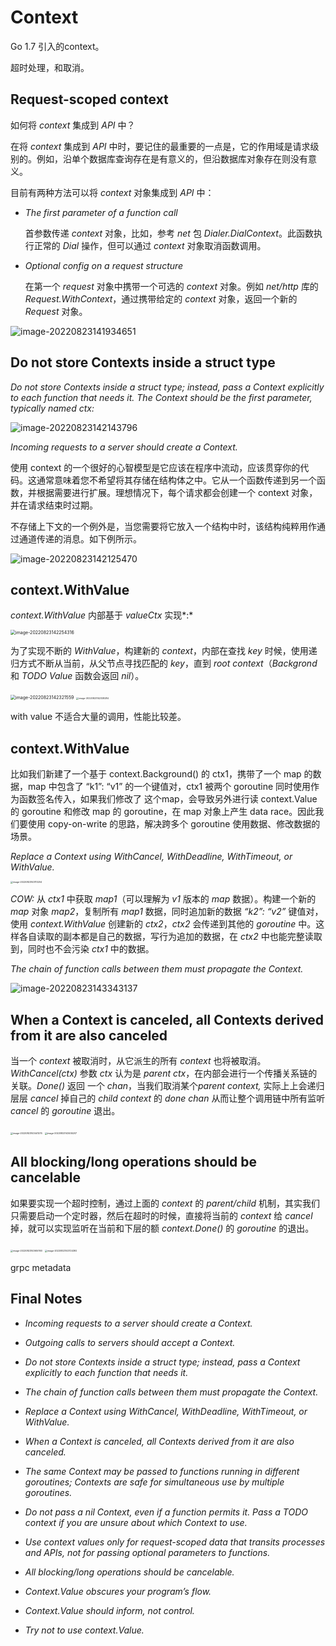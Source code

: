 # Context





Go 1.7 引入的context。

超时处理，和取消。







## **Request-scoped context**

如何将 *context* 集成到 *API* 中？

在将 *context* 集成到 *API* 中时，要记住的最重要的一点是，它的作用域是请求级别的。例如，沿单个数据库查询存在是有意义的，但沿数据库对象存在则没有意义。

目前有两种方法可以将 *context* 对象集成到 *API* 中：

- *The first parameter of a function call*

  首参数传递 *context* 对象，比如，参考 *net* 包 *Dialer.DialContext*。此函数执行正常的 *Dial* 操作，但可以通过 *context* 对象取消函数调用。



- *Optional config on a request structure*

  在第一个 *request* 对象中携带一个可选的 *context* 对象。例如 *net/http* 库的 *Request.WithContext*，通过携带给定的 *context* 对象，返回一个新的 *Request* 对象。



![image-20220823141934651](/Users/kestrel/developer/nrookie.github.io/collections/go/xunlianying/goroutine/image-20220823141934651.png)









## **Do not store Contexts inside a struct type**

*Do not store Contexts inside a struct type; instead, pass a Context explicitly to each function that needs it. The Context should be the first parameter, typically named ctx:*

![image-20220823142143796](/Users/kestrel/developer/nrookie.github.io/collections/go/xunlianying/goroutine/image-20220823142143796.png)



*Incoming requests to a server should create a Context.*

使用 context 的一个很好的心智模型是它应该在程序中流动，应该贯穿你的代码。这通常意味着您不希望将其存储在结构体之中。它从一个函数传递到另一个函数，并根据需要进行扩展。理想情况下，每个请求都会创建一个 context 对象，并在请求结束时过期。

不存储上下文的一个例外是，当您需要将它放入一个结构中时，该结构纯粹用作通过通道传递的消息。如下例所示。

![image-20220823142125470](/Users/kestrel/developer/nrookie.github.io/collections/go/xunlianying/goroutine/image-20220823142125470.png)



## **context.WithValue**



*context.WithValue* 内部基于 *valueCtx* 实现*:*



<img src="/Users/kestrel/developer/nrookie.github.io/collections/go/xunlianying/goroutine/image-20220823142254316.png" alt="image-20220823142254316" style="zoom:50%;" />



为了实现不断的 *WithValue*，构建新的 *context*，内部在查找 *key* 时候，使用递归方式不断从当前，从父节点寻找匹配的 *key*，直到 *root context*（*Backgrond* 和 *TODO Value* 函数会返回 *nil*）。

<img src="/Users/kestrel/developer/nrookie.github.io/collections/go/xunlianying/goroutine/image-20220823142321559.png" alt="image-20220823142321559" style="zoom:50%;" />

<img src="/Users/kestrel/developer/nrookie.github.io/collections/go/xunlianying/goroutine/image-20220823142328284.png" alt="image-20220823142328284" style="zoom:25%;" />



with value 不适合大量的调用，性能比较差。





## **context.WithValue**

比如我们新建了一个基于 context.Background() 的 ctx1，携带了一个 map 的数据，map 中包含了 “k1”: “v1” 的一个键值对，ctx1 被两个 goroutine 同时使用作为函数签名传入，如果我们修改了 这个map，会导致另外进行读 context.Value 的 goroutine 和修改 map 的 goroutine，在 map 对象上产生 data race。因此我们要使用 copy-on-write 的思路，解决跨多个 goroutine 使用数据、修改数据的场景。



*Replace a Context using WithCancel, WithDeadline, WithTimeout, or WithValue.*

<img src="/Users/kestrel/developer/nrookie.github.io/collections/go/xunlianying/goroutine/image-20220823143113204.png" alt="image-20220823143113204" style="zoom:25%;" />

*COW:* 从 *ctx1* 中获取 *map1*（可以理解为 *v1* 版本的 *map* 数据）。构建一个新的 *map* 对象 *map2*，复制所有 *map1* 数据，同时追加新的数据 *“k2”: “v2”* 键值对，使用 *context.WithValue* 创建新的 *ctx2*，*ctx2* 会传递到其他的 *goroutine* 中。这样各自读取的副本都是自己的数据，写行为追加的数据，在 *ctx2* 中也能完整读取到，同时也不会污染 *ctx1* 中的数据。



*The chain of function calls between them must propagate the Context.*

![image-20220823143343137](/Users/kestrel/developer/nrookie.github.io/collections/go/xunlianying/goroutine/image-20220823143343137.png)

## When a Context is canceled, all Contexts derived from it are also canceled



当一个 *context* 被取消时，从它派生的所有 *context* 也将被取消。*WithCancel(ctx)* 参数 *ctx* 认为是 *parent ctx*，在内部会进行一个传播关系链的关联。*Done()* 返回 一个 *chan*，当我们取消某个*parent context,* 实际上上会递归层层 *cancel* 掉自己的 *child context* 的 *done chan* 从而让整个调用链中所有监听 *cancel* 的 *goroutine* 退出。

<img src="/Users/kestrel/developer/nrookie.github.io/collections/go/xunlianying/goroutine/image-20220823143441274.png" alt="image-20220823143441274" style="zoom:25%;" />



<img src="/Users/kestrel/developer/nrookie.github.io/collections/go/xunlianying/goroutine/image-20220823143455207.png" alt="image-20220823143455207" style="zoom:25%;" />





## **All blocking/long operations should be cancelable**



如果要实现一个超时控制，通过上面的 *context* 的 *parent/child* 机制，其实我们只需要启动一个定时器，然后在超时的时候，直接将当前的 *context* 给 *cancel* 掉，就可以实现监听在当前和下层的额 *context.Done()* 的 *goroutine* 的退出。

<img src="/Users/kestrel/developer/nrookie.github.io/collections/go/xunlianying/goroutine/image-20220823143650160.png" alt="image-20220823143650160" style="zoom:25%;" />

<img src="/Users/kestrel/developer/nrookie.github.io/collections/go/xunlianying/goroutine/image-20220823143724392.png" alt="image-20220823143724392" style="zoom:25%;" />



grpc metadata

## **Final Notes**

- *Incoming requests to a server should create a Context.*
- *Outgoing calls to servers should accept a Context.*
- *Do not store Contexts inside a struct type; instead, pass a Context explicitly to each function that needs it.*
- *The chain of function calls between them must propagate the Context.*
- *Replace a Context using WithCancel, WithDeadline, WithTimeout, or WithValue.*
- *When a Context is canceled, all Contexts derived from it are also canceled.*
- *The same Context may be passed to functions running in different goroutines; Contexts are safe for simultaneous use by multiple goroutines.*
- *Do not pass a nil Context, even if a function permits it. Pass a TODO context if you are unsure about which Context to use.*
- *Use context values only for request-scoped data that transits processes and APIs, not for passing optional parameters to functions.*

- *All blocking/long operations should be cancelable.*
- *Context.Value obscures your program’s flow.*
- *Context.Value should inform, not control.*
- *Try not to use context.Value.*

